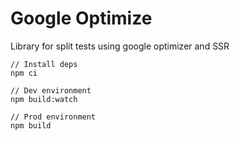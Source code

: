 # Google Optimize

Library for split tests using google optimizer and SSR

```
// Install deps
npm ci

// Dev environment
npm build:watch

// Prod environment
npm build
```